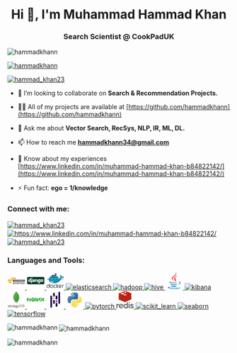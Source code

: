 <h1 align="center">Hi 👋, I'm Muhammad Hammad Khan</h1>
<h3 align="center">Search Scientist @ CookPadUK</h3>

<p align="left"> <img src="https://komarev.com/ghpvc/?username=hammadkhann&label=Profile%20views&color=0e75b6&style=flat" alt="hammadkhann" /> </p>

<p align="left"> <a href="https://github.com/ryo-ma/github-profile-trophy"><img src="https://github-profile-trophy.vercel.app/?username=hammadkhann" alt="hammadkhann" /></a> </p>

<p align="left"> <a href="https://twitter.com/hammad_khan23" target="blank"><img src="https://img.shields.io/twitter/follow/hammad_khan23?logo=twitter&style=for-the-badge" alt="hammad_khan23" /></a> </p>

- 👯 I’m looking to collaborate on **Search & Recommendation Projects.**

- 👨‍💻 All of my projects are available at [https://github.com/hammadkhann](https://github.com/hammadkhann)

- 💬 Ask me about **Vector Search, RecSys, NLP, IR, ML, DL.**

- 📫 How to reach me **hammadkhann34@gmail.com**

- 📄 Know about my experiences [https://www.linkedin.com/in/muhammad-hammad-khan-b84822142/](https://www.linkedin.com/in/muhammad-hammad-khan-b84822142/)

- ⚡ Fun fact: **ego = 1/knowledge**

<h3 align="left">Connect with me:</h3>
<p align="left">
<a href="https://twitter.com/hammad_khan23" target="blank"><img align="center" src="https://raw.githubusercontent.com/rahuldkjain/github-profile-readme-generator/master/src/images/icons/Social/twitter.svg" alt="hammad_khan23" height="30" width="40" /></a>
<a href="https://linkedin.com/in/https://www.linkedin.com/in/muhammad-hammad-khan-b84822142/" target="blank"><img align="center" src="https://raw.githubusercontent.com/rahuldkjain/github-profile-readme-generator/master/src/images/icons/Social/linked-in-alt.svg" alt="https://www.linkedin.com/in/muhammad-hammad-khan-b84822142/" height="30" width="40" /></a>
<a href="https://www.hackerrank.com/hammad_khan23" target="blank"><img align="center" src="https://raw.githubusercontent.com/rahuldkjain/github-profile-readme-generator/master/src/images/icons/Social/hackerrank.svg" alt="hammad_khan23" height="30" width="40" /></a>
</p>

<h3 align="left">Languages and Tools:</h3>
<p align="left"> <a href="https://aws.amazon.com" target="_blank" rel="noreferrer"> <img src="https://raw.githubusercontent.com/devicons/devicon/master/icons/amazonwebservices/amazonwebservices-original-wordmark.svg" alt="aws" width="40" height="40"/> </a> <a href="https://www.djangoproject.com/" target="_blank" rel="noreferrer"> <img src="https://raw.githubusercontent.com/devicons/devicon/master/icons/django/django-original.svg" alt="django" width="40" height="40"/> </a> <a href="https://www.docker.com/" target="_blank" rel="noreferrer"> <img src="https://raw.githubusercontent.com/devicons/devicon/master/icons/docker/docker-original-wordmark.svg" alt="docker" width="40" height="40"/> </a> <a href="https://www.elastic.co" target="_blank" rel="noreferrer"> <img src="https://www.vectorlogo.zone/logos/elastic/elastic-icon.svg" alt="elasticsearch" width="40" height="40"/> </a> <a href="https://hadoop.apache.org/" target="_blank" rel="noreferrer"> <img src="https://www.vectorlogo.zone/logos/apache_hadoop/apache_hadoop-icon.svg" alt="hadoop" width="40" height="40"/> </a> <a href="https://hive.apache.org/" target="_blank" rel="noreferrer"> <img src="https://www.vectorlogo.zone/logos/apache_hive/apache_hive-icon.svg" alt="hive" width="40" height="40"/> </a> <a href="https://www.java.com" target="_blank" rel="noreferrer"> <img src="https://raw.githubusercontent.com/devicons/devicon/master/icons/java/java-original.svg" alt="java" width="40" height="40"/> </a> <a href="https://www.elastic.co/kibana" target="_blank" rel="noreferrer"> <img src="https://www.vectorlogo.zone/logos/elasticco_kibana/elasticco_kibana-icon.svg" alt="kibana" width="40" height="40"/> </a> <a href="https://www.mongodb.com/" target="_blank" rel="noreferrer"> <img src="https://raw.githubusercontent.com/devicons/devicon/master/icons/mongodb/mongodb-original-wordmark.svg" alt="mongodb" width="40" height="40"/> </a> <a href="https://www.nginx.com" target="_blank" rel="noreferrer"> <img src="https://raw.githubusercontent.com/devicons/devicon/master/icons/nginx/nginx-original.svg" alt="nginx" width="40" height="40"/> </a> <a href="https://pandas.pydata.org/" target="_blank" rel="noreferrer"> <img src="https://raw.githubusercontent.com/devicons/devicon/2ae2a900d2f041da66e950e4d48052658d850630/icons/pandas/pandas-original.svg" alt="pandas" width="40" height="40"/> </a> <a href="https://www.python.org" target="_blank" rel="noreferrer"> <img src="https://raw.githubusercontent.com/devicons/devicon/master/icons/python/python-original.svg" alt="python" width="40" height="40"/> </a> <a href="https://pytorch.org/" target="_blank" rel="noreferrer"> <img src="https://www.vectorlogo.zone/logos/pytorch/pytorch-icon.svg" alt="pytorch" width="40" height="40"/> </a> <a href="https://redis.io" target="_blank" rel="noreferrer"> <img src="https://raw.githubusercontent.com/devicons/devicon/master/icons/redis/redis-original-wordmark.svg" alt="redis" width="40" height="40"/> </a> <a href="https://scikit-learn.org/" target="_blank" rel="noreferrer"> <img src="https://upload.wikimedia.org/wikipedia/commons/0/05/Scikit_learn_logo_small.svg" alt="scikit_learn" width="40" height="40"/> </a> <a href="https://seaborn.pydata.org/" target="_blank" rel="noreferrer"> <img src="https://seaborn.pydata.org/_images/logo-mark-lightbg.svg" alt="seaborn" width="40" height="40"/> </a> <a href="https://www.tensorflow.org" target="_blank" rel="noreferrer"> <img src="https://www.vectorlogo.zone/logos/tensorflow/tensorflow-icon.svg" alt="tensorflow" width="40" height="40"/> </a> </p>

<p><img align="left" src="https://github-readme-stats.vercel.app/api/top-langs?username=hammadkhann&show_icons=true&locale=en&layout=compact" alt="hammadkhann" /></p>

<p>&nbsp;<img align="center" src="https://github-readme-stats.vercel.app/api?username=hammadkhann&show_icons=true&locale=en" alt="hammadkhann" /></p>

<p><img align="center" src="https://github-readme-streak-stats.herokuapp.com/?user=hammadkhann&" alt="hammadkhann" /></p>
